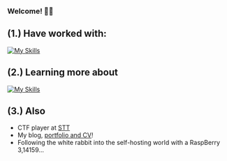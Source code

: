 ### Welcome! 👨‍💻

## (1.) Have worked with:
[![My Skills](https://skillicons.dev/icons?i=c,java,py,bash,docker,azure,ansible,postgresql,flask,html,js,css)](https://skillicons.dev)

## (2.) Learning more about
[![My Skills](https://skillicons.dev/icons?i=python,vim,raspberrypi,kali)](https://skillicons.dev) <br />

## (3.) Also
- CTF player at <a href="https://sectt.github.io/">STT</a>
- My blog, <a href="https://axelamc.com">portfolio and CV</a>!
- Following the white rabbit into the self-hosting world with a RaspBerry 3,14159...

